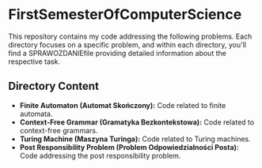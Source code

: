 # FirstSemesterOfComputerScience

This repository contains my code addressing the following problems. Each directory focuses on a specific problem, and within each directory, you'll find a SPRAWOZDANIEfile providing detailed information about the respective task.

## Directory Content 

- **Finite Automaton (Automat Skończony):** Code related to finite automata.
- **Context-Free Grammar (Gramatyka Bezkontekstowa):** Code related to context-free grammars.
- **Turing Machine (Maszyna Turinga):** Code related to Turing machines.
- **Post Responsibility Problem (Problem Odpowiedzialności Posta):** Code addressing the post responsibility problem.

